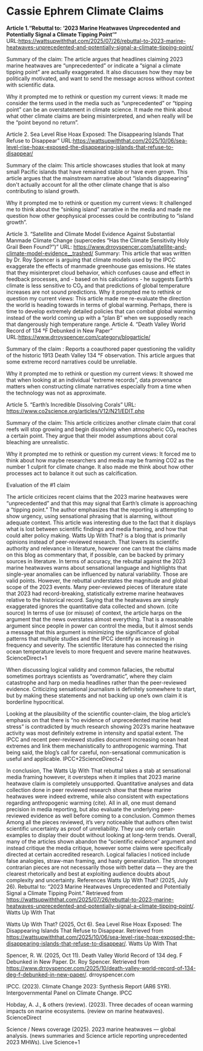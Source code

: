 # Cassie Ephrem Climate Claims
__Article 1.“Rebuttal to: ‘2023 Marine Heatwaves Unprecedented and Potentially Signal a Climate Tipping Point’”__
 URL:https://wattsupwiththat.com/2025/07/26/rebuttal-to-2023-marine-heatwaves-unprecedented-and-potentially-signal-a-climate-tipping-point/

Summary of the claim: The article argues that headlines claiming 2023 marine heatwaves are “unprecedented” or indicate a “signal a climate tipping point” are actually exaggerated. It also discusses how they may be politically motivated, and want to send the message across without context with scientific data.

Why it prompted me to rethink or question my current views: It made me consider the terms used in the media such as “unprecedented” or “tipping point” can be an overstatement in climate science. It made me think about what other climate claims are being misinterpreted, and when really will be the “point beyond no return”. 


Article 2. Sea Level Rise Hoax Exposed: The Disappearing Islands That Refuse to Disappear”
 URL:https://wattsupwiththat.com/2025/10/06/sea-level-rise-hoax-exposed-the-disappearing-islands-that-refuse-to-disappear/

Summary of the claim: This article showcases studies that look at many small Pacific islands that have remained stable or have even grown. This article argues that the mainstream narrative about “islands disappearing” don't actually account for all the other climate change that is also contributing to island growth.

Why it prompted me to rethink or question my current views: It challenged me to think about the “sinking island” narrative in the media and made me question how other geophysical processes could be contributing to “island growth”. 


Article 3. “Satellite and Climate Model Evidence Against Substantial Manmade Climate Change (supercedes “Has the Climate Sensitivity Holy Grail Been Found?”)”
URL: https://www.drroyspencer.com/satellite-and-climate-model-evidence__trashed/
Summary: This article that was written by Dr. Roy Spencer is arguing that climate models used by the IPCC exaggerate the effects of manmade greenhouse gas emissions. He states that they misinterpret cloud behavior, which confuses cause and effect in feedback processes, and - based on his calculations - he suggests Earth’s climate is less sensitive to CO₂ and that predictions of global temperature increases are not sound predictions.
Why it prompted me to rethink or question my current views: This article made me re-evaluate the direction the world is heading towards in terms of global warming. Perhaps, there is time to develop extremely detailed policies that can combat global warming instead of the world coming up with a “plan B” when we supposedly reach that dangerously high temperature range.
Article 4. “Death Valley World Record of 134 °F Debunked in New Paper” 
 URL:https://www.drroyspencer.com/category/blogarticle/

Summary of the claim : Reports a coauthored paper questioning the validity of the historic 1913 Death Valley 134 °F observation. This article argues that some extreme record narratives could be unreliable. 

Why it prompted me to rethink or question my current views: It showed me that when looking at an individual “extreme records”, data provenance matters when constructing climate narratives especially from a time when the technology was not as approximate. 


Article 5. “Earth’s Incredible Dissolving Corals” 
 URL: https://www.co2science.org/articles/V12/N21/EDIT.php

Summary of the claim: This article criticizes another climate claim that coral reefs will stop growing and begin dissolving when atmospheric CO₂ reaches a certain point. They argue that their model assumptions about coral bleaching are unrealistic. 

Why it prompted me to rethink or question my current views: It forced me to think about how maybe researchers and media may be framing CO2 as the number 1 culprit for climate change. It also made me think about how other processes act to balance it out such as calcification. 





Evaluation of the #1 claim 

The article criticizes recent claims that the 2023 marine heatwaves were “unprecedented” and that this may signal that Earth’s climate is approaching a “tipping point.” The author emphasizes that the reporting is attempting to show urgency, using sensational phrasing that is alarming, without adequate context. This article was interesting due to the fact that it displays what is lost between scientific findings and media framing, and how that could alter policy making. Watts Up With That? is a blog that is primarily opinions instead of peer-reviewed research. That lowers its scientific authority and relevance in literature, however one can treat the claims made on this blog as commentary that, if possible, can be backed by primary sources in literature. 
In terms of accuracy, the rebuttal against the 2023 marine heatwaves warns about sensational language and highlights that single-year anomalies can be influenced by natural variability. Those are valid points. However, the rebuttal understates the magnitude and global scope of the 2023 events. Many peer-reviewed pieces of literature state that 2023 had record-breaking, statistically extreme marine heatwaves relative to the historical record. Saying that the heatwaves are simply exaggerated ignores the quantitative data collected and shown. (cite source)
In terms of use (or misuse) of context, the article harps on the argument that the news  overstates almost everything. That is a reasonable argument since people in power can control the media, but it almost sends a message that this argument is minimizing the significance of global patterns that multiple studies and the IPCC identify as increasing in frequency and severity. The scientific literature has connected the rising ocean temperature levels to more frequent and severe marine heatwaves. ScienceDirect+1


When discussing logical validity and common fallacies, the rebuttal sometimes portrays scientists as “overdramatic”, where they claim catastrophe and harp on media headlines rather than the peer-reviewed evidence. Criticizing sensational journalism is definitely somewhere to start, but by making these statements and not backing up one’s own claim it is borderline hypocritical.


Looking at the plausibility of the scientific counter-claim, the blog article’s emphasis on that there is “no evidence of unprecedented marine heat stress” is contradicted by much research showing 2023’s marine heatwave activity was most definitely extreme in intensity and spatial extent. The IPCC and recent peer-reviewed studies document increasing ocean heat extremes and link them mechanistically to anthropogenic warming. That being said, the blog’s call for careful, non-sensational communication is useful and applicable. IPCC+2ScienceDirect+2


In conclusion, The Watts Up With That rebuttal takes a stab at sensational media framing however, it oversteps when it implies that 2023 marine heatwave claim is completely unsupported. Quantitative analyses and data collection done in peer reviewed research show that these marine heatwaves were indeed extreme, while also consistent with expectations regarding anthropogenic warming (cite). All in all, one must demand precision in media reporting, but also evaluate the underlying peer-reviewed evidence as well before coming to a conclusion. 
Common themes 
Among all the pieces reviewed, it’s very noticeable that authors often twist scientific uncertainty as proof of unreliability. They use only certain examples to display their doubt without looking at long-term trends. Overall, many of the articles shown abandon the “scientific evidence” argument and instead critique the media critique, however some claims were specifically directed at certain accredited research. Logical fallacies I noticed include false analogies, straw-man framing, and hasty generalization. The strongest contrarian pieces are not necessarily those with better data — they are the clearest rhetorically and best at exploiting audience doubts about complexity and uncertainty. 
References
Watts Up With That? (2025, July 26). Rebuttal to: “2023 Marine Heatwaves Unprecedented and Potentially Signal a Climate Tipping Point.” Retrieved from https://wattsupwiththat.com/2025/07/26/rebuttal-to-2023-marine-heatwaves-unprecedented-and-potentially-signal-a-climate-tipping-point/. Watts Up With That


Watts Up With That? (2025, Oct 6). Sea Level Rise Hoax Exposed: The Disappearing Islands That Refuse to Disappear. Retrieved from https://wattsupwiththat.com/2025/10/06/sea-level-rise-hoax-exposed-the-disappearing-islands-that-refuse-to-disappear/. Watts Up With That


Spencer, R. W. (2025, Oct 11). Death Valley World Record of 134 deg. F Debunked in New Paper. Dr. Roy Spencer. Retrieved from https://www.drroyspencer.com/2025/10/death-valley-world-record-of-134-deg-f-debunked-in-new-paper/. drroyspencer.com



IPCC. (2023). Climate Change 2023: Synthesis Report (AR6 SYR). Intergovernmental Panel on Climate Change. IPCC


Hobday, A. J., & others (review). (2023). Three decades of ocean warming impacts on marine ecosystems. (review on marine heatwaves). ScienceDirect


Science / News coverage (2025). 2023 marine heatwaves — global analysis. (news summaries and Science article reporting unprecedented 2023 MHWs). Live Science+1

